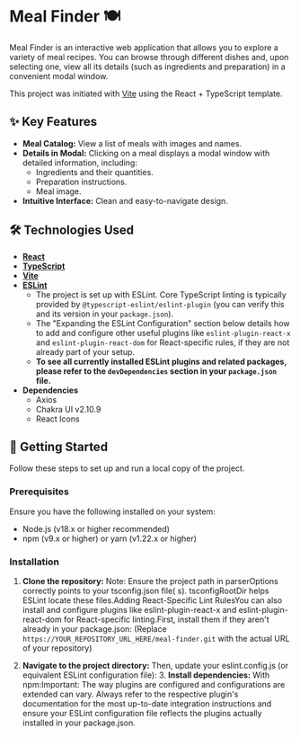 # Meal Finder 🍽️

Meal Finder is an interactive web application that allows you to explore a variety of meal recipes. You can browse
through different dishes and, upon selecting one, view all its details (such as ingredients and preparation) in a
convenient modal window.

This project was initiated with [Vite](https://vitejs.dev/) using the React + TypeScript template.

## ✨ Key Features

* **Meal Catalog:** View a list of meals with images and names.
* **Details in Modal:** Clicking on a meal displays a modal window with detailed information, including:
    * Ingredients and their quantities.
    * Preparation instructions.
    * Meal image.
* **Intuitive Interface:** Clean and easy-to-navigate design.

## 🛠️ Technologies Used

* **[React](https://reactjs.org/)**
* **[TypeScript](https://www.typescriptlang.org/)**
* **[Vite](https://vitejs.dev/)**
* **[ESLint](https://eslint.org/)**
    * The project is set up with ESLint. Core TypeScript linting is typically provided by
      `@typescript-eslint/eslint-plugin` (you can verify this and its version in your `package.json`).
    * The "Expanding the ESLint Configuration" section below details how to add and configure other useful plugins like
      `eslint-plugin-react-x` and `eslint-plugin-react-dom` for React-specific rules, if they are not already part of
      your setup.
    * **To see all currently installed ESLint plugins and related packages, please refer to the `devDependencies`
      section in your `package.json` file.**
* **Dependencies**
    * Axios
    * Chakra UI v2.10.9
    * React Icons

## 🚀 Getting Started

Follow these steps to set up and run a local copy of the project.

### Prerequisites

Ensure you have the following installed on your system:

* Node.js (v18.x or higher recommended)
* npm (v9.x or higher) or yarn (v1.22.x or higher)

### Installation

1. **Clone the repository:** Note: Ensure the project path in parserOptions correctly points to your tsconfig.json file(
   s). tsconfigRootDir helps ESLint locate these files.Adding React-Specific Lint RulesYou can also install and
   configure plugins like eslint-plugin-react-x and eslint-plugin-react-dom for React-specific linting.First, install
   them if they aren't already in your package.json:    (Replace `https://YOUR_REPOSITORY_URL_HERE/meal-finder.git` with
   the actual URL of your repository)

2. **Navigate to the project directory:** Then, update your eslint.config.js (or equivalent ESLint configuration file):
   3.
   **Install dependencies:**
   With npm:Important: The way plugins are configured and configurations are extended can vary. Always refer to the
   respective plugin's documentation for the most up-to-date integration instructions and ensure your ESLint
   configuration file reflects the plugins actually installed in your package.json.